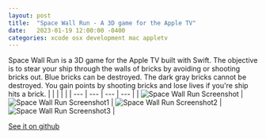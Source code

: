 ```yaml
---
layout: post
title:  "Space Wall Run - A 3D game for the Apple TV"
date:   2023-01-19 12:00:00 -0400
categories: xcode osx development mac appletv
---
```


Space Wall Run is a 3D game for the Apple TV built with Swift. The objective is to stear your ship through the walls of bricks by avoiding or shooting bricks out. Blue bricks can be destroyed. The dark gray bricks cannot be destroyed. You gain points by shooting bricks and lose lives if you're ship hits a brick.
 |  |  |  |  |
 | --- | --- | --- | --- |
 | ![Space Wall Run Screenshot](https://dontsnooze.github.io/SpaceWallRun_AppleTV/docs/images/SpaceWallRunScreenShot.png) | ![Space Wall Run Screenshot1](https://dontsnooze.github.io/SpaceWallRun_AppleTV/docs/images/SpaceWallRunScreenShot1.png) | ![Space Wall Run Screenshot2](https://dontsnooze.github.io/SpaceWallRun_AppleTV/docs/images/SpaceWallRunScreenShot2.png) | ![Space Wall Run Screenshot3](https://dontsnooze.github.io/SpaceWallRun_AppleTV/docs/images/SpaceWallRunScreenShot3.png) |

[See it on github](https://github.com/DontSnooze/SpaceWallRun_AppleTV)
